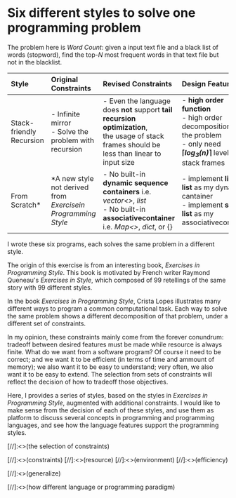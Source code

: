 # Six different styles to solve one programming problem

The problem here is _Word Count_: given a input text file and a black list
of words (stopword), find the top-_N_ most frequent words in that text file
but not in the blacklist.


| Style         |Original Constraints   |Revised Constraints    |Design Features            |Language |
| :------------ | :-------------------- | :-------------------- | :------------------------ | :------ |
|Stack-friendly Recursion|- Infinite mirror <br>- Solve the problem with recursion      |- Even the language does **not** support **tail recursion optimization**,<br> the usage of stack frames should be less than linear to input size |- **high order function** <br>- high order decomposition of the problem <br>- only need __⌈*log<sub>3</sub>(n)*⌉__ levels of stack frames |javascript|
|From Scratch* |*A new style not derived from _Exercisein Programming Style_ |- No built-in **dynamic sequence containers** i.e. _vector<>_, _list_<br> - No built-in **associativecontainer** i.e. _Map<>_, _dict_, or {} |- implement **linked   list** as my dynamic cantainer<br>- implement **skip list** as my associativecontainer  |C|

I wrote these six programs, each solves the same problem in a different style.

The origin of this exercise is from an interesting book, _Exercises in Programming Style_. 
This book is motivated by French writer Raymond Queneau's _Exercises in Style_,
which composed of 99 retellings of the same story with 99 different styles.

In the book _Exercises in Programming Style_, Crista Lopes illustrates 
many different ways to program a common computational task. Each way to 
solve the same problem shows a different decomposition of that problem, 
under a different set of constraints.

In my opinion, these constraints mainly come from the forever conundrum:
tradeoff between desired features must be made while resource is always finite. 
What do we want from a software program? Of course it need to be correct;
and we want it to be efficient (in terms of time and ammount of memory);
we also want it to be easy to understand; very often, we also want it to be 
easy to extend. The selection from sets of constraints will reflect the
decision of how to tradeoff those objectives.

Here, I provides a series of styles, based on 
the styles in _Exercises in Programming Style_, augmented with additional
constraints. I would like to make sense from the decision of each of these 
styles, and use them as platform to discuss several concepts in programming 
and programming languages, and see how the language features support the 
programming styles.





[//]:<>(the selection of constraints)

[//]:<>(constraints)
[//]:<>(resource)
[//]:<>(environment)
[//]:<>(efficiency)

[//]:<>(generalize)

[//]:<>(how different language or programming paradigm)

